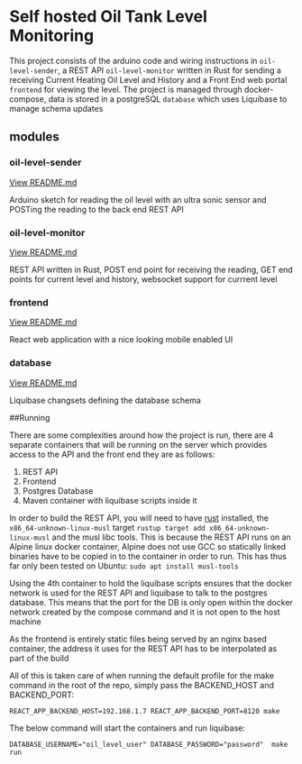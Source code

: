# Self hosted Oil Tank Level Monitoring
This project consists of the arduino code and wiring instructions in `oil-level-sender`, a REST API `oil-level-monitor` written in Rust  for sending a receiving Current Heating Oil Level and History and a Front End web portal `frontend` for viewing the level. The project is managed through docker-compose, data is stored in a postgreSQL `database` which uses Liquibase to manage schema updates

## modules

### oil-level-sender
[View README.md](https://github.com/stevenleadbeater/oil-level-monitor/blob/master/oil-level-sender/README.md)

Arduino sketch for reading the oil level with an ultra sonic sensor and POSTing the reading to the back end REST API

### oil-level-monitor
[View README.md](https://github.com/stevenleadbeater/oil-level-monitor/blob/master/oil-level-monitor/README.md)

REST API written in Rust, POST end point for receiving the reading, GET end points for current level and history, websocket support for currrent level

### frontend
[View README.md](https://github.com/stevenleadbeater/oil-level-monitor/blob/master/frontend/README.md)

React web application with a nice looking mobile enabled UI

### database
[View README.md](https://github.com/stevenleadbeater/oil-level-monitor/blob/master/database/README.md)

Liquibase changsets defining the database schema

 
##Running

There are some complexities around how the project is run, there are 4 separate containers that will be running on the server which provides access to the API and the front end they are as follows:

1. REST API
2. Frontend
3. Postgres Database
4. Maven container with liquibase scripts inside it 

In order to build the REST API, you will need to have [rust](https://www.rust-lang.org/tools/install) installed, the `x86_64-unknown-linux-musl` target `rustup target add x86_64-unknown-linux-musl` and the musl libc tools. This is because the REST API runs on an Alpine linux docker container, Alpine does not use GCC so statically linked binaries have to be copied in to the container in order to run. This has thus far only been tested on Ubuntu: `sudo apt install musl-tools`

Using the 4th container to hold the liquibase scripts ensures that the docker network is used for the REST API and liquibase to talk to the postgres database. This means that the port for the DB is only open within the docker network created by the compose command and it is not open to the host machine

As the frontend is entirely static files being served by an nginx based container, the address it uses for the REST API has to be interpolated as part of the build

All of this is taken care of when running the default profile for the make command in the root of the repo, simply pass the BACKEND_HOST and BACKEND_PORT:

`REACT_APP_BACKEND_HOST=192.168.1.7 REACT_APP_BACKEND_PORT=8120 make`

The below command will start the containers and run liquibase:

`DATABASE_USERNAME="oil_level_user" DATABASE_PASSWORD="password"  make run`